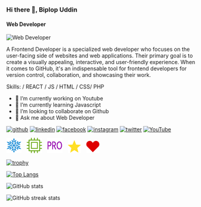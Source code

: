 ### Hi there 👋, Biplop Uddin
#### Web Developer 
![Web Developer ](https://images.unsplash.com/photo-1654277041218-84424c78f0ae?w=500&auto=format&fit=crop&q=60&ixlib=rb-4.1.0&ixid=M3wxMjA3fDB8MHxzZWFyY2h8N3x8Z2l0aHVifGVufDB8fDB8fHwwhttps://https://scontent.fdac20-1.fna.fbcdn.net/v/t39.30808-6/501246387_599798346469057_9115843009792492372_n.jpg?stp=dst-jpg_s960x960_tt6&_nc_cat=106&ccb=1-7&_nc_sid=cc71e4&_nc_eui2=AeF_nV_o_F5Yg3AEcvW8m-Gxxm1GxbD16VzGbUbFsPXpXEFZcbPv-hSnhE3ucBw07lFyy58Jfo3AX8qteUdwWi5N&_nc_ohc=wF8zbR6lY4IQ7kNvwF2h209&_nc_oc=AdmdAtk_kKZ2MaROI-a8ZOHIvS4zvrFIA-wNhQRyuIDvh2BEwq1vg-anNxjaKpCpRAk&_nc_zt=23&_nc_ht=scontent.fdac20-1.fna&_nc_gid=inLNsNkqdBBKFHHi_CuV_g&oh=00_AfOYYvt7vXJIMr1iCH4kO3ES4FeHDH1xjn0JVExSGHJKww&oe=686DCA4Barturssmirnovs.github.io/github-profile-readme-generator/images/banner.png)

A Frontend Developer is a specialized web developer who focuses on the user-facing side of websites and web applications. Their primary goal is to create a visually appealing, interactive, and user-friendly experience. When it comes to GitHub, it's an indispensable tool for frontend developers for version control, collaboration, and showcasing their work.

Skills:  / REACT / JS / HTML / CSS/ PHP

- 🔭 I’m currently working on Youtube 
- 🌱 I’m currently learning Javascript  
- 👯 I’m looking to collaborate on Github 
- 💬 Ask me about Web Developer  


[<img src='https://cdn.jsdelivr.net/npm/simple-icons@3.0.1/icons/github.svg' alt='github' height='40'>](https://github.com/BRbiplop12)  [<img src='https://cdn.jsdelivr.net/npm/simple-icons@3.0.1/icons/linkedin.svg' alt='linkedin' height='40'>](https://www.linkedin.com/in/BRbiplop12/)  [<img src='https://cdn.jsdelivr.net/npm/simple-icons@3.0.1/icons/facebook.svg' alt='facebook' height='40'>](https://www.facebook.com/BRbiplop12)  [<img src='https://cdn.jsdelivr.net/npm/simple-icons@3.0.1/icons/instagram.svg' alt='instagram' height='40'>](https://www.instagram.com/BRbiplop12/)  [<img src='https://cdn.jsdelivr.net/npm/simple-icons@3.0.1/icons/twitter.svg' alt='twitter' height='40'>](https://twitter.com/BRbiplop12)  [<img src='https://cdn.jsdelivr.net/npm/simple-icons@3.0.1/icons/youtube.svg' alt='YouTube' height='40'>](https://www.youtube.com/channel/BRbiplop12)  

<a href='https://archiveprogram.github.com/'><img src='https://raw.githubusercontent.com/acervenky/animated-github-badges/master/assets/acbadge.gif' width='40' height='40'></a> <a href='https://docs.github.com/en/developers'><img src='https://raw.githubusercontent.com/acervenky/animated-github-badges/master/assets/devbadge.gif' width='40' height='40'></a> <a href='https://github.com/pricing'><img src='https://raw.githubusercontent.com/acervenky/animated-github-badges/master/assets/pro.gif' width='40' height='40'></a> <a href='https://stars.github.com/'><img src='https://raw.githubusercontent.com/acervenky/animated-github-badges/master/assets/starbadge.gif' width='35' height='35'></a> <a href='https://docs.github.com/en/github/supporting-the-open-source-community-with-github-sponsors'><img src='https://raw.githubusercontent.com/acervenky/animated-github-badges/master/assets/sponsorbadge.gif' width='35' height='35'></a> 

[![trophy](https://github-profile-trophy.vercel.app/?username=BRbiplop12)](https://github.com/ryo-ma/github-profile-trophy)

[![Top Langs](https://github-readme-stats.vercel.app/api/top-langs/?username=BRbiplop12)](https://github.com/anuraghazra/github-readme-stats)

![GitHub stats](https://github-readme-stats.vercel.app/api?username=BRbiplop12&show_icons=true&count_private=true)  

![GitHub streak stats](https://streak-stats.demolab.com/?user=BRbiplop12)  


